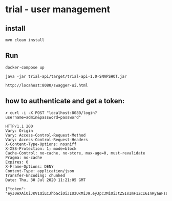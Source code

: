 # trial - user management 

## install

`mvn clean install`

## Run

`docker-compose up`

`java -jar trial-api/target/trial-api-1.0-SNAPSHOT.jar`

`http://locahost:8080/swagger-ui.html`


## how to authenticate and get a token:

````
✗ curl -i -X POST "localhost:8080/login?username=admin&password=password"

HTTP/1.1 200
Vary: Origin
Vary: Access-Control-Request-Method
Vary: Access-Control-Request-Headers
X-Content-Type-Options: nosniff
X-XSS-Protection: 1; mode=block
Cache-Control: no-cache, no-store, max-age=0, must-revalidate
Pragma: no-cache
Expires: 0
X-Frame-Options: DENY
Content-Type: application/json
Transfer-Encoding: chunked
Date: Thu, 30 Jul 2020 11:21:05 GMT

{"token": "eyJ0eXAiOiJKV1QiLCJhbGciOiJIUzUxMiJ9.eyJpc3MiOiJtZSIsImF1ZCI6InRyaWFsLWFwaSIsInN1YiI6ImFkbWluIiwiZXhwIjoxNTk2MTE0MDY1fQ.NReGfzpoDNTrua0gDF0r7kmijlLzozAw61rpkC3NhgscRlhZvTXl6nyjLUQpBMiiVYGPb75Ek77gpuVTbilDdA"}```